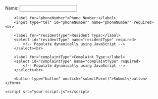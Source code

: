 <!DOCTYPE html>
<html lang="en">
<head>
    <meta charset="UTF-8">
    <meta name="viewport" content="width=device-width, initial-scale=1.0">
    <title>Complaint Form</title>
</head>
<body>
    <form id="complaintForm">
        <label for="name">Name:</label>
        <input type="text" id="name" name="name" required><br>

        <label for="phoneNumber">Phone Number:</label>
        <input type="tel" id="phoneNumber" name="phoneNumber" required><br>

        <label for="residentType">Resident Type:</label>
        <select id="residentType" name="residentType" required>
            <!-- Populate dynamically using JavaScript -->
        </select><br>

        <label for="complaintType">Complaint Type:</label>
        <select id="complaintType" name="complaintType" required>
            <!-- Populate dynamically using JavaScript -->
        </select><br>

        <button type="button" onclick="submitForm()">Submit</button>
    </form>

    <script src="your-script.js"></script>
</body>
</html>
